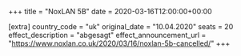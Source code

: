+++
title = "NoxLAN 5B"
date = 2020-03-16T12:00:00+00:00

[extra]
country_code = "uk"
original_date = "10.04.2020"
seats = 20
effect_description = "abgesagt"
effect_announcement_url = "https://www.noxlan.co.uk/2020/03/16/noxlan-5b-cancelled/"
+++
